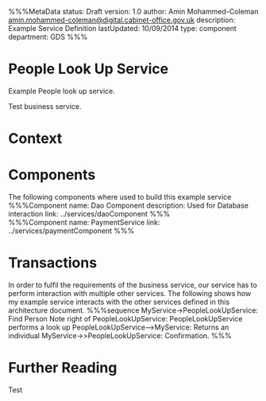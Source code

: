 %%%MetaData
status: Draft
version: 1.0
author: Amin Mohammed-Coleman <amin.mohammed-coleman@digital.cabinet-office.gov.uk>
description: Example Service Definition 
lastUpdated: 10/09/2014
type: component
department: GDS
%%%


# People Look Up Service

Example People look up service.

Test business service.

# Context


# Components

The following components where used to build this example service
%%%Component
name: Dao Component
description: Used for Database interaction
link: ../services/daoComponent
%%%  
%%%Component
name: PaymentService
link: ../services/paymentComponent
%%%



# Transactions
In order to fulfil the requirements of the business service, our service has to perform interaction with multiple other services. The following shows how my example service interacts with the other services defined in this architecture document.
%%%sequence
MyService->PeopleLookUpService: Find Person
Note right of PeopleLookUpService: PeopleLookUpService performs a look up
PeopleLookUpService-->MyService: Returns an individual
MyService->>PeopleLookUpService: Confirmation.
%%%


# Further Reading

Test	

